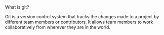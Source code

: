 What is git?

Git is a version control system that tracks the changes made to a project by different team members or contributors.
It allows team members to work collaboratively from wherever they are in the world. 